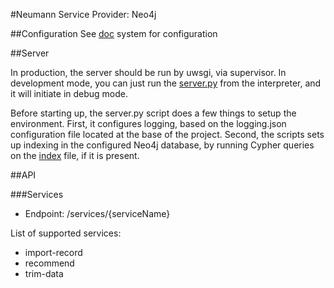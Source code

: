 #Neumann
Service Provider: Neo4j

##Configuration
See [doc](doc/Configuration.md) system for configuration

##Server

In production, the server should be run by uwsgi, via supervisor. In development mode, you can just run the
[server.py](src/neumann/server.py) from the interpreter, and it will initiate in debug mode.

Before starting up, the server.py script does a few things to setup the environment. 
First, it configures logging, based on the logging.json configuration file located at the base of the project. 
Second, the scripts sets up indexing in the configured Neo4j database, by running Cypher queries on the [index](doc/index)
file, if it is present.


##API

###Services

  - Endpoint: /services/{serviceName}

List of supported services:
    
  - import-record
  - recommend
  - trim-data
